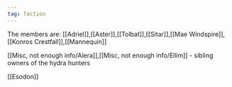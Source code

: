 ```yaml
---
tag: faction
---
```

The members are:
[[Adriel]],[[Aster]],[[Tolbat]],[[Sitar]],[[Mae Windspire]],[[Konros Crestfall]],[[Mannequin]]

[[Misc, not enough info/Alera]],[[Misc, not enough info/Ellim]] - sibling owners of the hydra hunters

[[Esodon]]